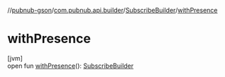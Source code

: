 //[pubnub-gson](../../../index.md)/[com.pubnub.api.builder](../index.md)/[SubscribeBuilder](index.md)/[withPresence](with-presence.md)

# withPresence

[jvm]\
open fun [withPresence](with-presence.md)(): [SubscribeBuilder](index.md)

